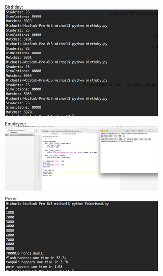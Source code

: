 Birthday:
![Birthday Image](https://github.com/gbtimmon/ase16GBT/blob/master/code/3/screenshots/birthday.png "Birthday")

Employee:
![Employee Image](https://github.com/gbtimmon/ase16GBT/blob/master/code/3/screenshots/employee.png "Employee")

Poker:
![Poker Image](https://github.com/gbtimmon/ase16GBT/blob/master/code/3/screenshots/poker.png?raw=true "Poker")
